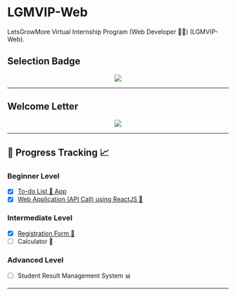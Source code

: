 # LGMVIP-Web

LetsGrowMore Virtual Internship Program (Web Developer 👨‍💻) (LGMVIP-Web).

## Selection Badge

<p align="center">
        <a href="#"><img src="https://i.postimg.cc/N0LTb8Gr/WebDev.png" /></a>
</p>

---

## Welcome Letter

<p align="center">
        <a href="#"><img src="https://i.postimg.cc/kMLSsRL2/UMAIR-SHABBIR-Welcome-Letter.jpg" /></a>
</p>

---

## 🏁 Progress Tracking 📈

### Beginner Level

- [x] [To-do List 📃 App](https://ixpdk5.csb.app)
- [x] [Web Application (API Call) using ReactJS 📱](https://m67qbl.csb.app)

### Intermediate Level

- [x] [Registration Form 📝](https://jsfiddle.net/DoVeNoW/Lqkvp03e)
- [ ] Calculator 🧮

### Advanced Level

- [ ] Student Result Management System 📊

---
